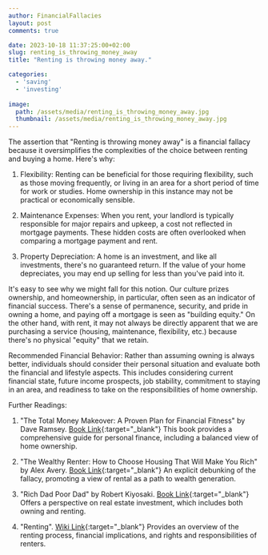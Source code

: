 ```yaml
---
author: FinancialFallacies
layout: post
comments: true

date: 2023-10-18 11:37:25:00+02:00  
slug: renting_is_throwing_money_away
title: "Renting is throwing money away."

categories:
  - 'saving'
  - 'investing'
  
image:
  path: /assets/media/renting_is_throwing_money_away.jpg
  thumbnail: /assets/media/renting_is_throwing_money_away.jpg
---
```


The assertion that "Renting is throwing money away" is a financial fallacy because it oversimplifies the complexities of the choice between renting and buying a home. Here's why:

1. Flexibility: Renting can be beneficial for those requiring flexibility, such as those moving frequently, or living in an area for a short period of time for work or studies. Home ownership in this instance may not be practical or economically sensible. 

2. Maintenance Expenses: When you rent, your landlord is typically responsible for major repairs and upkeep, a cost not reflected in mortgage payments. These hidden costs are often overlooked when comparing a mortgage payment and rent.

3. Property Depreciation: A home is an investment, and like all investments, there's no guaranteed return. If the value of your home depreciates, you may end up selling for less than you've paid into it.

It's easy to see why we might fall for this notion. Our culture prizes ownership, and homeownership, in particular, often seen as an indicator of financial success. There's a sense of permanence, security, and pride in owning a home, and paying off a mortgage is seen as "building equity." On the other hand, with rent, it may not always be directly apparent that we are purchasing a service (housing, maintenance, flexibility, etc.) because there's no physical "equity" that we retain.

Recommended Financial Behavior: Rather than assuming owning is always better, individuals should consider their personal situation and evaluate both the financial and lifestyle aspects. This includes considering current financial state, future income prospects, job stability, commitment to staying in an area, and readiness to take on the responsibilities of home ownership.

Further Readings:

1. "The Total Money Makeover: A Proven Plan for Financial Fitness" by Dave Ramsey. [Book Link](https://www.amazon.com/Total-Money-Makeover-Financial-Fitness/dp/159555078X/ref=nosim?tag=financialfall-20){:target="_blank"}
This book provides a comprehensive guide for personal finance, including a balanced view of home ownership.

2. "The Wealthy Renter: How to Choose Housing That Will Make You Rich" by Alex Avery. [Book Link](https://www.amazon.com/Wealthy-Renter-Choose-Housing-That/dp/145973646X/ref=nosim?tag=financialfall-20){:target="_blank"}
An explicit debunking of the fallacy, promoting a view of rental as a path to wealth generation.

3. "Rich Dad Poor Dad" by Robert Kiyosaki. [Book Link](https://www.amazon.com/Rich-Dad-Poor-Dad-14-book-series/dp/B07VVJCTKP/ref=nosim?tag=financialfall-20){:target="_blank"}
Offers a perspective on real estate investment, which includes both owning and renting.

6. "Renting". [Wiki Link](https://en.wikipedia.org/wiki/Renting){:target="_blank"}
Provides an overview of the renting process, financial implications, and rights and responsibilities of renters.
